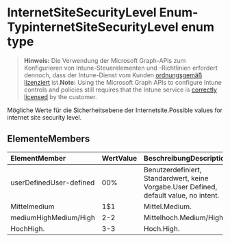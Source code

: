 # <a name="internetsitesecuritylevel-enum-type"></a><span data-ttu-id="5d853-101">InternetSiteSecurityLevel Enum-Typ</span><span class="sxs-lookup"><span data-stu-id="5d853-101">internetSiteSecurityLevel enum type</span></span>

> <span data-ttu-id="5d853-102">**Hinweis:** Die Verwendung der Microsoft Graph-APIs zum Konfigurieren von Intune-Steuerelementen und -Richtlinien erfordert dennoch, dass der Intune-Dienst vom Kunden [ordnungsgemäß lizenziert](https://go.microsoft.com/fwlink/?linkid=839381) ist.</span><span class="sxs-lookup"><span data-stu-id="5d853-102">**Note:** Using the Microsoft Graph APIs to configure Intune controls and policies still requires that the Intune service is [correctly licensed](https://go.microsoft.com/fwlink/?linkid=839381) by the customer.</span></span>

<span data-ttu-id="5d853-103">Mögliche Werte für die Sicherheitsebene der Internetsite.</span><span class="sxs-lookup"><span data-stu-id="5d853-103">Possible values for internet site security level.</span></span>
## <a name="members"></a><span data-ttu-id="5d853-104">Elemente</span><span class="sxs-lookup"><span data-stu-id="5d853-104">Members</span></span>
|<span data-ttu-id="5d853-105">Element</span><span class="sxs-lookup"><span data-stu-id="5d853-105">Member</span></span>|<span data-ttu-id="5d853-106">Wert</span><span class="sxs-lookup"><span data-stu-id="5d853-106">Value</span></span>|<span data-ttu-id="5d853-107">Beschreibung</span><span class="sxs-lookup"><span data-stu-id="5d853-107">Description</span></span>|
|:---|:---|:---|
|<span data-ttu-id="5d853-108">userDefined</span><span class="sxs-lookup"><span data-stu-id="5d853-108">User-defined</span></span>|<span data-ttu-id="5d853-109">0</span><span class="sxs-lookup"><span data-stu-id="5d853-109">0%</span></span>|<span data-ttu-id="5d853-110">Benutzerdefiniert, Standardwert, keine Vorgabe.</span><span class="sxs-lookup"><span data-stu-id="5d853-110">User Defined, default value, no intent.</span></span>|
|<span data-ttu-id="5d853-111">Mittel</span><span class="sxs-lookup"><span data-stu-id="5d853-111">medium</span></span>|<span data-ttu-id="5d853-112">1</span><span class="sxs-lookup"><span data-stu-id="5d853-112">$1</span></span>|<span data-ttu-id="5d853-113">Mittel.</span><span class="sxs-lookup"><span data-stu-id="5d853-113">Medium.</span></span>|
|<span data-ttu-id="5d853-114">mediumHigh</span><span class="sxs-lookup"><span data-stu-id="5d853-114">Medium/High</span></span>|<span data-ttu-id="5d853-115">2</span><span class="sxs-lookup"><span data-stu-id="5d853-115">-2</span></span>|<span data-ttu-id="5d853-116">Mittelhoch.</span><span class="sxs-lookup"><span data-stu-id="5d853-116">Medium/High</span></span>|
|<span data-ttu-id="5d853-117">Hoch</span><span class="sxs-lookup"><span data-stu-id="5d853-117">High.</span></span>|<span data-ttu-id="5d853-118">3</span><span class="sxs-lookup"><span data-stu-id="5d853-118">-3</span></span>|<span data-ttu-id="5d853-119">Hoch.</span><span class="sxs-lookup"><span data-stu-id="5d853-119">High.</span></span>|



